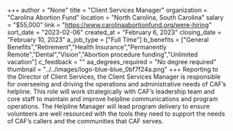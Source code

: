 +++
author = "None"
title = "Client Services Manager"
organization = "Carolina Abortion Fund"
location = "North Carolina, South Carolina"
salary = "$55,000"
link = "https://www.carolinaabortionfund.org/were-hiring"
sort_date = "2023-02-06"
created_at = "February 6, 2023"
closing_date = "February 10, 2023"
a_job_type = ["Full Time"]
b_benefits = ["General Benefits","Retirement","Health Insurance","Permanently Remote","Dental","Vision","Abortion procedure funding","Unlimited vacation"]
c_feedback = ""
aa_degrees_required = "No degree required"
thumbnail = "../../images/logo-blue-blue_0bf7f24a.png"
+++
Reporting to the Director of Client Services, the Client Services Manager is responsible for overseeing and driving the operations and administrative needs of CAF’s helpline. This role will work strategically with CAF’s leadership team and core staff to maintain and improve helpline communications and program operations. The Helpline Manager will lead program delivery to ensure volunteers are well resourced with the tools they need to support the needs of CAF’s callers and the communities that CAF serves. 